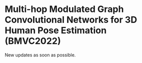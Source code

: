# Multi-hop Modulated Graph Convolutional Networks for 3D Human Pose Estimation (BMVC2022)
New updates as soon as possible.
